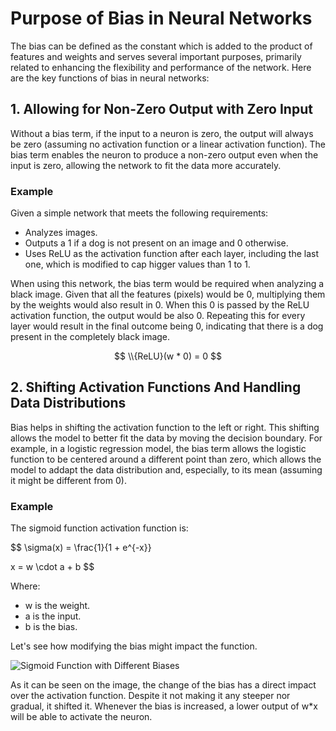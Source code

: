 # Purpose of Bias in Neural Networks
The bias can be defined as the constant which is added to the product of features and weights and serves several important purposes, primarily related to enhancing the flexibility and performance of the network. Here are the key functions of bias in neural networks:

## 1. Allowing for Non-Zero Output with Zero Input
Without a bias term, if the input to a neuron is zero, the output will always be zero (assuming no activation function or a linear activation function). The bias term enables the neuron to produce a non-zero output even when the input is zero, allowing the network to fit the data more accurately.

### Example
Given a simple network that meets the following requirements:
* Analyzes images.
* Outputs a 1 if a dog is not present on an image and 0 otherwise.
* Uses ReLU as the activation function after each layer, including the last one, which is modified to cap higger values than 1 to 1.

When using this network, the bias term would be required when analyzing a black image. Given that all the features (pixels) would be 0, multiplying them by the weights would also result in 0. When this 0 is passed by the ReLU activation function, the output would be also 0. Repeating this for every layer would result in the final outcome being 0, indicating that there is a dog present in the completely black image.

$$
\\{ReLU}(w * 0) = 0
$$

## 2. Shifting Activation Functions And Handling Data Distributions
Bias helps in shifting the activation function to the left or right. This shifting allows the model to better fit the data by moving the decision boundary. For example, in a logistic regression model, the bias term allows the logistic function to be centered around a different point than zero, which allows the model to addapt the data distribution and, especially, 
 to its mean (assuming it might be different from 0).

### Example
The sigmoid function activation function is:

$$
\sigma(x) = \frac{1}{1 + e^{-x}}

$$
$$
x = w \cdot a + b
$$

Where:
- w is the weight.
- a is the input.
- b is the bias.

Let's see how modifying the bias might impact the function.

![Sigmoid Function with Different Biases](Neural-Network-Notes/docs/fundamentals/architecture/bias/sigmoid_function_bias.png)

As it can be seen on the image, the change of the bias has a direct impact over the activation function. Despite it not making it any steeper nor gradual, it shifted it. Whenever the bias is increased, a lower output of w*x will be able to activate the neuron.

